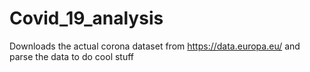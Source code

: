 # Covid_19_analysis
Downloads the actual corona dataset from https://data.europa.eu/ and parse the data to do cool stuff
